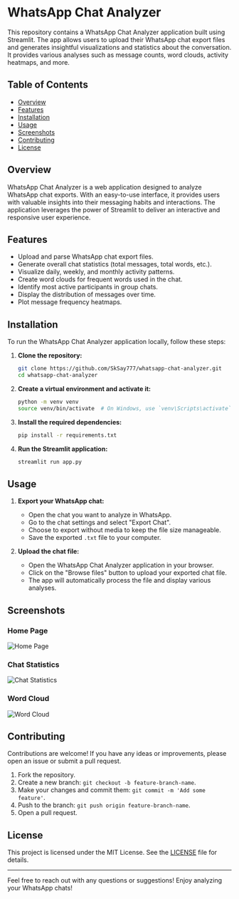 # WhatsApp Chat Analyzer

This repository contains a WhatsApp Chat Analyzer application built using Streamlit. The app allows users to upload their WhatsApp chat export files and generates insightful visualizations and statistics about the conversation. It provides various analyses such as message counts, word clouds, activity heatmaps, and more.

## Table of Contents

- [Overview](#overview)
- [Features](#features)
- [Installation](#installation)
- [Usage](#usage)
- [Screenshots](#screenshots)
- [Contributing](#contributing)
- [License](#license)

## Overview

WhatsApp Chat Analyzer is a web application designed to analyze WhatsApp chat exports. With an easy-to-use interface, it provides users with valuable insights into their messaging habits and interactions. The application leverages the power of Streamlit to deliver an interactive and responsive user experience.

## Features

- Upload and parse WhatsApp chat export files.
- Generate overall chat statistics (total messages, total words, etc.).
- Visualize daily, weekly, and monthly activity patterns.
- Create word clouds for frequent words used in the chat.
- Identify most active participants in group chats.
- Display the distribution of messages over time.
- Plot message frequency heatmaps.

## Installation

To run the WhatsApp Chat Analyzer application locally, follow these steps:

1. **Clone the repository:**

    ```bash
    git clone https://github.com/SkSay777/whatsapp-chat-analyzer.git
    cd whatsapp-chat-analyzer
    ```

2. **Create a virtual environment and activate it:**

    ```bash
    python -m venv venv
    source venv/bin/activate  # On Windows, use `venv\Scripts\activate`
    ```

3. **Install the required dependencies:**

    ```bash
    pip install -r requirements.txt
    ```

4. **Run the Streamlit application:**

    ```bash
    streamlit run app.py
    ```

## Usage

1. **Export your WhatsApp chat:**

    - Open the chat you want to analyze in WhatsApp.
    - Go to the chat settings and select "Export Chat".
    - Choose to export without media to keep the file size manageable.
    - Save the exported `.txt` file to your computer.

2. **Upload the chat file:**

    - Open the WhatsApp Chat Analyzer application in your browser.
    - Click on the "Browse files" button to upload your exported chat file.
    - The app will automatically process the file and display various analyses.

## Screenshots

### Home Page
![Home Page](screenshots/home_page.png)

### Chat Statistics
![Chat Statistics](screenshots/chat_statistics.png)

### Word Cloud
![Word Cloud](screenshots/word_cloud.png)

## Contributing

Contributions are welcome! If you have any ideas or improvements, please open an issue or submit a pull request.

1. Fork the repository.
2. Create a new branch: `git checkout -b feature-branch-name`.
3. Make your changes and commit them: `git commit -m 'Add some feature'`.
4. Push to the branch: `git push origin feature-branch-name`.
5. Open a pull request.

## License

This project is licensed under the MIT License. See the [LICENSE](LICENSE) file for details.

---

Feel free to reach out with any questions or suggestions! Enjoy analyzing your WhatsApp chats!
